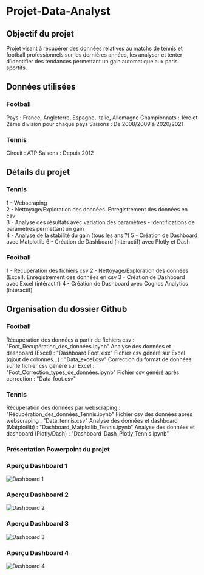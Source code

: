 # Projet-Data-Analyst

## Objectif du projet
Projet visant à récupérer des données relatives au matchs de tennis et football professionnels sur les dernières années, les analyser et tenter d’identifier des tendances permettant un gain automatique aux paris sportifs.




## Données utilisées
### Football
Pays : France, Angleterre, Espagne, Italie, Allemagne
Championnats : 1ère et 2ème division pour chaque pays
Saisons : De 2008/2009 à 2020/2021

### Tennis
Circuit : ATP
Saisons : Depuis 2012 




## Détails du projet
### Tennis
1 - Webscraping  
2 - Nettoyage/Exploration des données. Enregistrement des données en csv  
3 - Analyse des résultats avec variation des paramètres - Identifications de paramètres permettant un gain  
4 - Analyse de la stabilité du gain (tous les ans ?)
5 - Création de Dashboard avec Matplotlib
6 - Création de Dashboard (intéractif) avec Plotly et Dash 

### Football
  1 - Récupération des fichiers csv
  2 - Nettoyage/Exploration des données (Excel). Enregistrement des données en csv
  3 - Création de Dashboard avec Excel (intéractif) 
  4 - Création de Dashboard avec Cognos Analytics (intéractif)





## Organisation du dossier Github
### Football
Récupération des données à partir de fichiers csv : "Foot_Recupération_des_données.ipynb"
Analyse des données et dashboard (Excel) : "Dashboard Foot.xlsx"
Fichier csv généré sur Excel (qjout de colonnes...) : "Data_excel.csv"
Correction du format de données sur le fichier csv généré sur Excel : "Foot_Correction_types_de_données.ipynb"
Fichier csv généré après correction : "Data_foot.csv"
  
### Tennis
Récupération des données par webscraping : "Récupération_des_données_Tennis.ipynb"
Fichier csv des données après webscraping : "Data_tennis.csv"
Analyse des données et dashboard (Matplotlib) : "Dashboard_Matplotlib_Tennis.ipynb"
Analyse des données et dashboard (Plotly/Dash) : "Dashboard_Dash_Plotly_Tennis.ipynb"
  
### Présentation Powerpoint du projet
### Aperçu Dashboard 1
![Dashboard 1](https://raw.githubusercontent.com/Victor-LE-GALL/Projet-Data-Analyst/main/Dashboard_1_Matplotib.png)
### Aperçu Dashboard 2
![Dashboard 2](https://raw.githubusercontent.com/Victor-LE-GALL/Projet-Data-Analyst/main/Dashboard_2_Dash.png)
### Aperçu Dashboard 3
![Dashboard 3](https://raw.githubusercontent.com/Victor-LE-GALL/Projet-Data-Analyst/main/Dashboard_3_Excel.png)
### Aperçu Dashboard 4
![Dashboard 4](https://raw.githubusercontent.com/Victor-LE-GALL/Projet-Data-Analyst/main/Dashboard_4_Cognos_Analytics.png)

